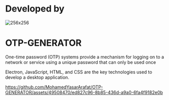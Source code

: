 # Developed by 

![256x256](https://github.com/MohamedYasarArafat/OTP-GENERATOR/assets/49508470/bc8599e4-6bbd-4ec4-89c3-05a7da2d1255)

# OTP-GENERATOR
One-time password (OTP) systems provide a mechanism for logging on to a network or service using a unique password that can only be used once

Electron, JavaScript, HTML, and CSS are the key technologies used to develop a desktop application.

https://github.com/MohamedYasarArafat/OTP-GENERATOR/assets/49508470/ed827c96-8b85-436d-a9a0-6fa4f9182e0b

